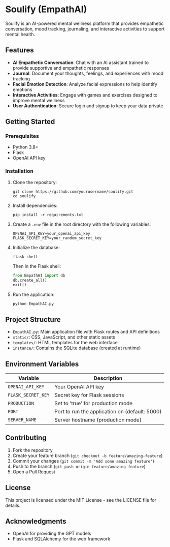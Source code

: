 # Soulify (EmpathAI)

Soulify is an AI-powered mental wellness platform that provides empathetic conversation, mood tracking, journaling, and interactive activities to support mental health.

## Features

- **AI Empathetic Conversation**: Chat with an AI assistant trained to provide supportive and empathetic responses
- **Journal**: Document your thoughts, feelings, and experiences with mood tracking
- **Facial Emotion Detection**: Analyze facial expressions to help identify emotions
- **Interactive Activities**: Engage with games and exercises designed to improve mental wellness
- **User Authentication**: Secure login and signup to keep your data private

## Getting Started

### Prerequisites

- Python 3.8+
- Flask
- OpenAI API key

### Installation

1. Clone the repository:
   ```
   git clone https://github.com/yourusername/soulify.git
   cd soulify
   ```

2. Install dependencies:
   ```
   pip install -r requirements.txt
   ```

3. Create a `.env` file in the root directory with the following variables:
   ```
   OPENAI_API_KEY=your_openai_api_key
   FLASK_SECRET_KEY=your_random_secret_key
   ```

4. Initialize the database:
   ```
   flask shell
   ```
   Then in the Flask shell:
   ```python
   from EmpathAI import db
   db.create_all()
   exit()
   ```

5. Run the application:
   ```
   python EmpathAI.py
   ```

## Project Structure

- `EmpathAI.py`: Main application file with Flask routes and API definitions
- `static/`: CSS, JavaScript, and other static assets
- `templates/`: HTML templates for the web interface
- `instance/`: Contains the SQLite database (created at runtime)

## Environment Variables

| Variable | Description |
|----------|-------------|
| `OPENAI_API_KEY` | Your OpenAI API key |
| `FLASK_SECRET_KEY` | Secret key for Flask sessions |
| `PRODUCTION` | Set to 'true' for production mode |
| `PORT` | Port to run the application on (default: 5000) |
| `SERVER_NAME` | Server hostname (production mode) |

## Contributing

1. Fork the repository
2. Create your feature branch (`git checkout -b feature/amazing-feature`)
3. Commit your changes (`git commit -m 'Add some amazing feature'`)
4. Push to the branch (`git push origin feature/amazing-feature`)
5. Open a Pull Request

## License

This project is licensed under the MIT License - see the LICENSE file for details.

## Acknowledgments

- OpenAI for providing the GPT models
- Flask and SQLAlchemy for the web framework 